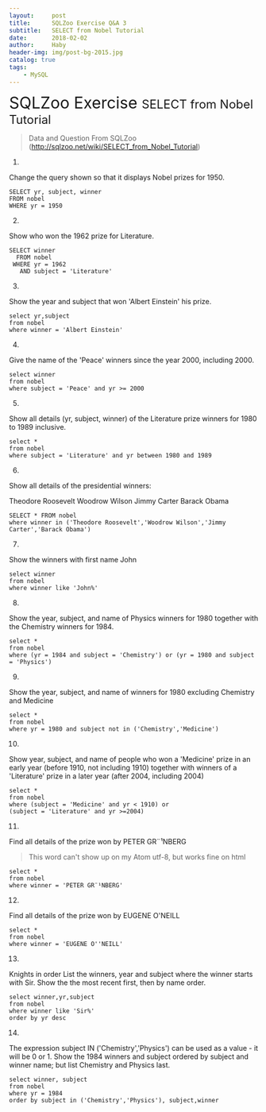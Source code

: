 ```yaml
---
layout:     post
title:      SQLZoo Exercise Q&A 3
subtitle:   SELECT from Nobel Tutorial
date:       2018-02-02
author:     Haby
header-img: img/post-bg-2015.jpg
catalog: true
tags:
    - MySQL
---
```

<font size = '6'> SQLZoo Exercise </font>
<font size = '5'>  SELECT from Nobel Tutorial </font>

> Data and Question From SQLZoo (http://sqlzoo.net/wiki/SELECT_from_Nobel_Tutorial)


1.
Change the query shown so that it displays Nobel prizes for 1950.

    SELECT yr, subject, winner
    FROM nobel
    WHERE yr = 1950


2.
Show who won the 1962 prize for Literature.

    SELECT winner
      FROM nobel
     WHERE yr = 1962
       AND subject = 'Literature'


3.
Show the year and subject that won 'Albert Einstein' his prize.

    select yr,subject
    from nobel
    where winner = 'Albert Einstein'


4.
Give the name of the 'Peace' winners since the year 2000, including 2000.

    select winner
    from nobel
    where subject = 'Peace' and yr >= 2000


5.
Show all details (yr, subject, winner) of the Literature prize winners for 1980 to 1989 inclusive.

    select *
    from nobel
    where subject = 'Literature' and yr between 1980 and 1989


6.
Show all details of the presidential winners:

Theodore Roosevelt
Woodrow Wilson
Jimmy Carter
Barack Obama

    SELECT * FROM nobel
    where winner in ('Theodore Roosevelt','Woodrow Wilson','Jimmy Carter','Barack Obama')


7.
Show the winners with first name John

    select winner
    from nobel
    where winner like 'John%'


8.
Show the year, subject, and name of Physics winners for 1980 together with the Chemistry winners for 1984.

    select *
    from nobel
    where (yr = 1984 and subject = 'Chemistry') or (yr = 1980 and subject = 'Physics')


9.
Show the year, subject, and name of winners for 1980 excluding Chemistry and Medicine

    select *
    from nobel
    where yr = 1980 and subject not in ('Chemistry','Medicine')


10.
Show year, subject, and name of people who won a 'Medicine' prize in an early year (before 1910, not including 1910) together with winners of a 'Literature' prize in a later year (after 2004, including 2004)

    select *
    from nobel
    where (subject = 'Medicine' and yr < 1910) or
    (subject = 'Literature' and yr >=2004)


11.
Find all details of the prize won by PETER GR¨¹NBERG
>This word can't show up on my Atom utf-8, but works fine on html

    select *
    from nobel
    where winner = 'PETER GR¨¹NBERG'


12.
 Find all details of the prize won by EUGENE O'NEILL

    select *
    from nobel
    where winner = 'EUGENE O''NEILL'


13.
Knights in order
List the winners, year and subject where the winner starts with Sir. Show the the most recent first, then by name order.

    select winner,yr,subject
    from nobel
    where winner like 'Sir%'
    order by yr desc


14.
The expression subject IN ('Chemistry','Physics') can be used as a value - it will be 0 or 1.
Show the 1984 winners and subject ordered by subject and winner name; but list Chemistry and Physics last.

    select winner, subject
    from nobel
    where yr = 1984
    order by subject in ('Chemistry','Physics'), subject,winner
